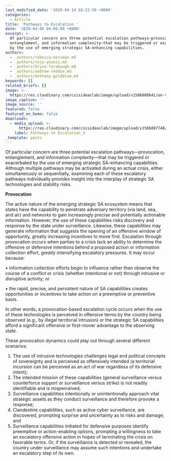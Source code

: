 ```yaml
---
last_modified_date: '2020-04-14 18:22:50 +0000'
categories:
  - Article
title: 'Pathways to Escalation '
date: '2020-04-09 04:00:00 +0000'
excerpt: >-
  Of particular concern are three potential escalation pathways—provocation,
  entanglement, and information complexity—that may be triggered or exacerbated
  by the use of emerging strategic SA-enhancing capabilities.
authors:
  - _authors/rebecca-hersman.md
  - _authors/reja-younis.md
  - _authors/bryce-farabaugh.md
  - _authors/andrew-reddie.md
  - _authors/bethany-goldblum.md
keywords: []
related_briefs: []
image: >-
  https://res.cloudinary.com/csisideaslab/image/upload/v1586888641/on-the-radar/OnTheRadar_illustration_cyber2_sxvucc.jpg
image_caption: ''
image_source: ''
featured: false
featured_on_home: false
downloads:
  - media_upload: >-
      https://res.cloudinary.com/csisideaslab/image/upload/v1586897748/on-the-radar/OnTheRadar_Chapter_4_zersew.pdf
    label: Pathways to Escalation_4
_template: posts
---
```


Of particular concern are three potential escalation pathways—provocation, entanglement, and information complexity—that may be triggered or exacerbated by the use of emerging strategic SA-enhancing capabilities. Although multiple pathways may be activated during an actual crisis, either simultaneously or sequentially, examining each of these escalatory pathways individually provides insight into the interplay of strategic SA technologies and stability risks.

**Provocation**

The active nature of the emerging strategic SA ecosystem means that states have the capability to penetrate adversary territory (via land, sea, and air) and networks to gain increasingly precise and potentially actionable information. However, the use of these capabilities risks discovery and response by the state under surveillance. Likewise, these capabilities may generate information that suggests the opening of an offensive window of opportunity, greatly increasing incentives to move first. Escalation through provocation occurs when parties to a crisis lack an ability to determine the offensive or defensive intentions behind a proposed action or information collection effort, greatly intensifying escalatory pressures. It may occur because:

▪ information collection efforts begin to influence rather than observe the course of a conflict or crisis (whether intentional or not) through intrusive or disruptive activity; or

▪ the rapid, precise, and persistent nature of SA capabilities creates opportunities or incentives to take action on a preemptive or preventive basis.

In other words, a provocation-based escalation cycle occurs when the use of these technologies is perceived in offensive terms by the country being observed (e.g., by illegal territorial intrusion) or the strategic SA capabilities afford a significant offensive or first-mover advantage to the observing state.

These provocation dynamics could play out through several different scenarios:

1. The use of intrusive technologies challenges legal and political concepts of sovereignty and is perceived as offensively intended (a territorial incursion can be perceived as an act of war regardless of its defensive intent);
2. The intended mission of these capabilities (general surveillance versus counterforce support or surveillance versus strike) is not readily identifiable and is misperceived;
3. Surveillance capabilities intentionally or unintentionally approach vital strategic assets as they conduct surveillance and therefore provoke a response;
4. Clandestine capabilities, such as active cyber surveillance, are discovered, prompting surprise and uncertainty as to risks and damage; and
5. Surveillance capabilities initiated for defensive purposes identify preemptive or action-enabling options, prompting a willingness to take an escalatory offensive action in hopes of terminating the crisis on favorable terms. Or, if the surveillance is detected or revealed, the country under surveillance may assume such intentions and undertake an escalatory step of its own.
